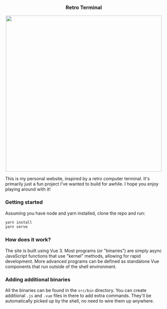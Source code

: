 <h3 align="center">Retro Terminal</h3>

<div align="center">
    <img src="https://user-images.githubusercontent.com/3203257/156942532-ce731f6f-abd5-4d77-a159-71aeddc908bd.png" width="500px">
</div>

This is my personal website, inspired by a retro computer terminal. It's primarily just a fun project I've wanted to build for awhile. I hope you enjoy playing around with it!

### Getting started
Assuming you have node and yarn installed, clone the repo and run:
```sh
yarn install
yarn serve
```

### How does it work?

The site is built using Vue 3. Most programs (or "binaries") are simply async JavaScript functions that use "kernel" methods, allowing for rapid development. More advanced programs can be defined as standalone Vue components that run outside of the shell environment.

### Adding additional binaries

All the binaries can be found in the `src/bin` directory. You can create additional `.js` and `.vue` files in there to add extra commands. They'll be automatically picked up by the shell, no need to wire them up anywhere.
